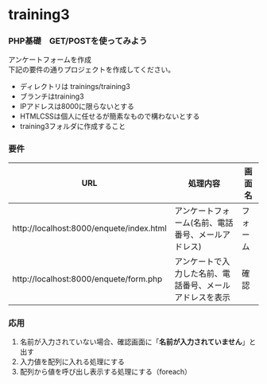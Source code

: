 # training3
### PHP基礎　GET/POSTを使ってみよう
アンケートフォームを作成  
下記の要件の通りプロジェクトを作成してください。  
- ディレクトリは trainings/training3
- ブランチはtraining3
- IPアドレスは8000に限らないとする
- HTMLCSSは個人に任せるが簡素なもので構わないとする  
- training3フォルダに作成すること  
### 要件
|  URL  |  処理内容  | 画面名 |
| ---- | ---- | ---- |
|  http://localhost:8000/enquete/index.html  |  アンケートフォーム(名前、電話番号、メールアドレス)  | フォーム |
|  http://localhost:8000/enquete/form.php  |  アンケートで入力した名前、電話番号、メールアドレスを表示  | 確認 |

### 応用
1. 名前が入力されていない場合、確認画面に「**名前が入力されていません**」と出す
1. 入力値を配列に入れる処理にする
1. 配列から値を呼び出し表示する処理にする（foreach）
